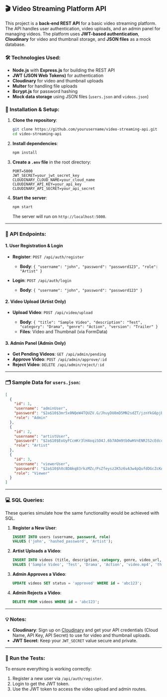 ## 🎬 Video Streaming Platform API

This project is a **back-end REST API** for a basic video streaming platform. The API handles user authentication, video uploads, and an admin panel for managing videos. The platform uses **JWT-based authentication**, **Cloudinary** for video and thumbnail storage, and **JSON files** as a mock database.

### 🛠️ Technologies Used:

* **Node.js** with **Express.js** for building the REST API
* **JWT (JSON Web Tokens)** for authentication
* **Cloudinary** for video and thumbnail uploads
* **Multer** for handling file uploads
* **Bcrypt.js** for password hashing
* **Mock data storage** using JSON files (`users.json` and `videos.json`)

### 📝 Installation & Setup:

1. **Clone the repository**:

   ```bash
   git clone https://github.com/yourusername/video-streaming-api.git
   cd video-streaming-api
   ```

2. **Install dependencies**:

   ```bash
   npm install
   ```

3. **Create a `.env` file** in the root directory:

   ```env
   PORT=5000
   JWT_SECRET=your_jwt_secret_key
   CLOUDINARY_CLOUD_NAME=your_cloud_name
   CLOUDINARY_API_KEY=your_api_key
   CLOUDINARY_API_SECRET=your_api_secret
   ```

4. **Start the server**:

   ```bash
   npm start
   ```

   The server will run on `http://localhost:5000`.

---

### 🔐 API Endpoints:

#### 1. **User Registration & Login**

* **Register**: `POST /api/auth/register`

  * **Body**: `{ "username": "john", "password": "password123", "role": "Artist" }`
* **Login**: `POST /api/auth/login`

  * **Body**: `{ "username": "john", "password": "password123" }`

#### 2. **Video Upload (Artist Only)**

* **Upload Video**: `POST /api/video/upload`

  * **Body**: `{ "title": "Sample Video", "description": "Test", "category": "Drama", "genre": "Action", "version": "Trailer" }`
  * **Files**: Video and Thumbnail (via FormData)

#### 3. **Admin Panel (Admin Only)**

* **Get Pending Videos**: `GET /api/admin/pending`
* **Approve Video**: `POST /api/admin/approve/:id`
* **Reject Video**: `DELETE /api/admin/reject/:id`

---

### 🗂️ Sample Data for `users.json`:

```json
[
  {
    "id": 1,
    "username": "adminUser",
    "password": "$2a$10$3mr5x0NQeW4TQUZV.G/JhuyDU8mD5MN2sdZT/jznYkG6pjbJ7NkIe",
    "role": "Admin"
  },
  {
    "id": 2,
    "username": "artistUser",
    "password": "$2a$10$EoUyFCcmKr3lH4oqiSO4J.6b7AOm9tb0wHVnENRJS2cEdcqlktw7a",
    "role": "Artist"
  },
  {
    "id": 3,
    "username": "viewerUser",
    "password": "$2a$10$hXc8DAkq83rkzMZc/PsZfeysz2K5z6vA3w4pQufdDGcZcKAPAx7le",
    "role": "Viewer"
  }
]
```

---

### 💻 SQL Queries:

These queries simulate how the same functionality would be achieved with SQL.

1. **Register a New User**:

   ```sql
   INSERT INTO users (username, password, role)
   VALUES ('john', 'hashed_password', 'Artist');
   ```

2. **Artist Uploads a Video**:

   ```sql
   INSERT INTO videos (title, description, category, genre, video_url, thumbnail_url, artist_id, status)
   VALUES ('Sample Video', 'Test', 'Drama', 'Action', 'video.mp4', 'thumb.jpg', 2, 'pending');
   ```

3. **Admin Approves a Video**:

   ```sql
   UPDATE videos SET status = 'approved' WHERE id = 'abc123';
   ```

4. **Admin Rejects a Video**:

   ```sql
   DELETE FROM videos WHERE id = 'abc123';
   ```

---

### 💡 Notes:

* **Cloudinary**: Sign up on [Cloudinary](https://cloudinary.com/) and get your API credentials (Cloud Name, API Key, API Secret) to use for video and thumbnail uploads.
* **JWT Secret**: Keep your `JWT_SECRET` value secure and private.

---

### 🚀 Run the Tests:

To ensure everything is working correctly:

1. Register a new user via `/api/auth/register`.
2. Login to get the JWT token.
3. Use the JWT token to access the video upload and admin routes.


